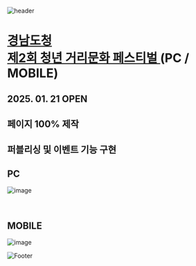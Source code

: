 ![header](https://capsule-render.vercel.app/api?type=wave&color=auto&height=150&section=header&text=2025.%2001.%2015%20-%202025.%2001.%2016&fontSize=60)

# <a href="https://onlinepage.co.kr/Bloodline/"> 경남도청 <br> 제2회 청년 거리문화 페스티벌 </a> (PC / MOBILE)
## 2025. 01. 21 OPEN
## 페이지 100% 제작 <br>
## 퍼블리싱 및 이벤트 기능 구현

## PC
![image](https://github.com/user-attachments/assets/9d1f7b90-999b-4368-adf0-297aab781c11)

 <br>

## MOBILE
![image](https://github.com/user-attachments/assets/25f229ad-5302-4386-8f83-05815489cb6a)



![Footer](https://capsule-render.vercel.app/api?type=waving&color=auto&height=200&section=footer)







